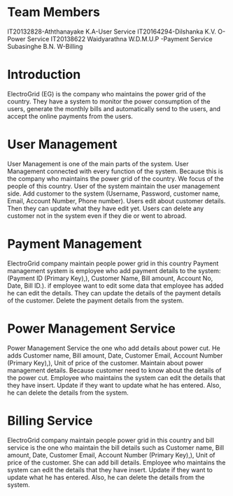# Team Members
IT20132828-Aththanayake K.A-User Service
IT20164294-Dilshanka K.V. O-Power Service
IT20138622 Waidyarathna W.D.M.U.P -Payment Service
Subasinghe B.N. W-Billing 

# Introduction

ElectroGrid (EG) is the company who maintains the power grid of the country. They have a system to monitor the power consumption of the users, generate the monthly bills and automatically send to the users, and accept the online payments from the users.

# User Management
User Management is one of the main parts of the system. User Management connected with every function of the system. Because this is the company who maintains the power grid of the country. We focus of the people of this country. User of the system maintain the user management side. Add customer to the system (Username, Password, customer name, Email, Account Number, Phone number). Users edit about customer details. Then they can update what they have edit yet. Users can delete any customer not in the system even if they die or went to abroad.



# Payment Management
ElectroGrid company maintain people power grid in this country Payment management system is employee who add payment details to the system:(Payment ID (Primary Key),), Customer Name, Bill amount, Account No, Date, Bill ID.). if employee want to edit some data that employee has added he can edit the details. They can update the details of the payment details of the customer. Delete the payment details from the system.



# Power Management Service
Power Management Service the one who add details about power cut. He adds Customer name, Bill amount, Date, Customer Email, Account Number (Primary Key),), Unit of price of the customer. Maintain about power management details. Because customer need to know about the details of the power cut. Employee who maintains the system can edit the details that they have insert. Update if they want to update what he has entered. Also, he can delete the details from the system.



# Billing Service
ElectroGrid company maintain people power grid in this country and bill service is the one who maintain the bill details such as Customer name, Bill amount, Date, Customer Email, Account Number (Primary Key),), Unit of price of the customer. She can add bill details.  Employee who maintains the system can edit the details that they have insert. Update if they want to update what he has entered. Also, he can delete the details from the system.
